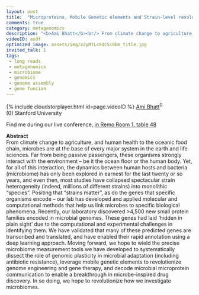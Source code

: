 ```yaml
---
layout: post
title:  "Microproteins, Mobile Genetic elements and Strain-level resolution in the microbiome – a path to precision medicine"
comments: true
category: metagenomics
description: "<b>Ami Bhatt</b><br/> From climate change to agriculture, and human hea..."
videoID: asdf
optimized_image: assets/img/x2yM7LcXdCSi0bm_title.jpg
invited_talk: 1
tags:
 - long reads
 - metagenomics
 - microbiome
 - genomics
 - genome assembly
 - gene funcion
---
```

{% include cloudstorplayer.html id=page.videoID %}
[<u>Ami Bhatt</u>](http://bhattlab.com)<sup>0</sup><br/>
\(0\) Stanford University

Find me during our live conference, [in Remo Room 1, table 48](https://remo.co)

<b>Abstract</b><br/>
 From climate change to agriculture, and human health to the oceanic food chain, microbes are at the base of every major system in the earth and life sciences. Far from being passive passengers, these organisms strongly interact with the environment – be it the ocean floor or the human body. Yet, for all of this interaction, the dynamics between human hosts and bacteria \(microbiome\) has only been explored in earnest for the last twenty or so years, and even then, most studies have collapsed spectacular strain heterogeneity \(indeed, millions of different strains\) into monolithic “species”. Positing that “strains matter”, as do the genes that specific organisms encode – our lab has developed and applied molecular and computational methods that help us link microbes to specific biological phenomena. Recently, our laboratory discovered &gt;4,500 new small protein families encoded in microbial genomes. These genes had laid ‘hidden in plain sight’ due to the computational and experimental challenges in identifying them. We have validated that many of these predicted genes are transcribed and translated, and have enabled their rapid annotation using a deep learning approach. Moving forward, we hope to wield the precise microbiome measurement tools we have developed to systematically dissect the role of genomic plasticity in microbial adaptation \(including antibiotic resistance\), leverage mobile genetic elements to revolutionize genome engineering and gene therapy, and decode microbial microprotein communication to enable a breakthrough in microbe-inspired drug discovery. In so doing, we hope to revolutionize how we investigate microbiomes.

